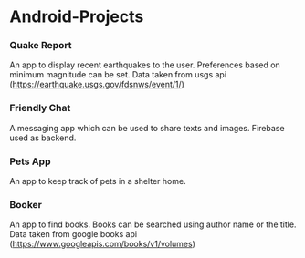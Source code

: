 # Android-Projects
### Quake Report
An app to display recent earthquakes to the user. Preferences based on minimum magnitude can be set. Data taken from usgs api (https://earthquake.usgs.gov/fdsnws/event/1/)

### Friendly Chat
A messaging app which can be used to share texts and images. Firebase used as backend.

### Pets App
An app to keep track of pets in a shelter home.

### Booker
An app to find books. Books can be searched using author name or the title. Data taken from google books api (https://www.googleapis.com/books/v1/volumes)
